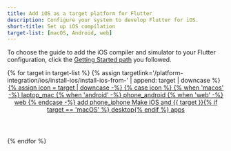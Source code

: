 ```yaml
---
title: Add iOS as a target platform for Flutter
description: Configure your system to develop Flutter for iOS.
short-title: Set up iOS compilation
target-list: [macOS, Android, web]
---
```


To choose the guide to add the iOS compiler and simulator
to your Flutter configuration,
click the [Getting Started path][] you followed.

<div class="card-deck mb-8">
{% for target in target-list %}
{% assign targetlink='/platform-integration/ios/install-ios/install-ios-from-' | append: target | downcase %}
  <a class="card card-app-type card-macos"
     id="install-{{target | downcase}}"
     href="{{targetlink}}">
    <div class="card-body">
      <header class="card-title text-center m-0">
        <span class="d-block h1">
          {% assign icon = target | downcase -%}
          {% case icon %}
          {% when 'macos' -%}
            <span class="material-symbols">laptop_mac</span>
          {% when 'android' -%}
            <span class="material-symbols">phone_android</span>
          {% when 'web' -%}
            <span class="material-symbols">web</span>
          {% endcase -%}
          <span class="material-symbols">add</span>
          <span class="material-symbols">phone_iphone</span>
        </span>
        <span class="text-muted d-block">
        Make iOS and {{ target }}{% if target == 'macOS' %} desktop{% endif %} apps
        </span>
      </header>
    </div>
  </a>
{% endfor %}
</div>

[Getting Started path]: /get-started/install
